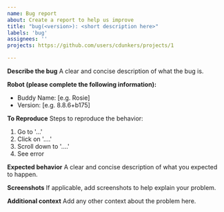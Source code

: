 ```yaml
---
name: Bug report
about: Create a report to help us improve
title: "bug(<version>): <short description here>"
labels: 'bug'
assignees: ''
projects: https://github.com/users/cdunkers/projects/1

---
```


**Describe the bug**
A clear and concise description of what the bug is.

**Robot (please complete the following information):**
 - Buddy Name: [e.g. Rosie]
 - Version: [e.g. 8.8.6+b175]

**To Reproduce**
Steps to reproduce the behavior:
1. Go to '...'
2. Click on '....'
3. Scroll down to '....'
4. See error

**Expected behavior**
A clear and concise description of what you expected to happen.

**Screenshots**
If applicable, add screenshots to help explain your problem.

**Additional context**
Add any other context about the problem here.
